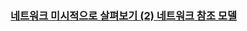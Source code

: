 ### [네트워크 미시적으로 살펴보기 (2) 네트워크 참조 모델](https://www.inflearn.com/courses/lecture?courseId=335940&unitId=261904)